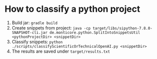 # How to classify a python project

1. Build jar: `gradle build`
2. Create snippets from project: `java -cp target/libs/sipython-7.8.0-SNAPSHOT-cli.jar de.monticore.python.SplitIntoSnippetsUtil <pythonProjectDir> <snippetDir>`
3. Classify snippets: `python ./scripts/classifyScientificOrTechnicalOpenAI.py <snippetDir>`
4. The results are saved under `target/results.txt`
